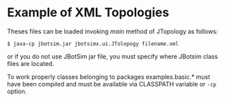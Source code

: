 Example of XML Topologies
=========================

Theses files can be loaded invoking *main* method of JTopology as follows:

`$ java-cp jbotsim.jar jbotsimx.ui.JTolopogy filename.xml`

or if you do not use JBotSim jar file, you must specify where JBotsim class files are located. 

To work properly classes belonging to packages examples.basic.* must have been compiled and must be available via 
CLASSPATH variable or `-cp` option.

 
